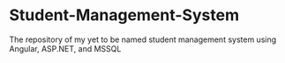# Student-Management-System
The repository of my yet to be named student management system using Angular, ASP.NET, and MSSQL
